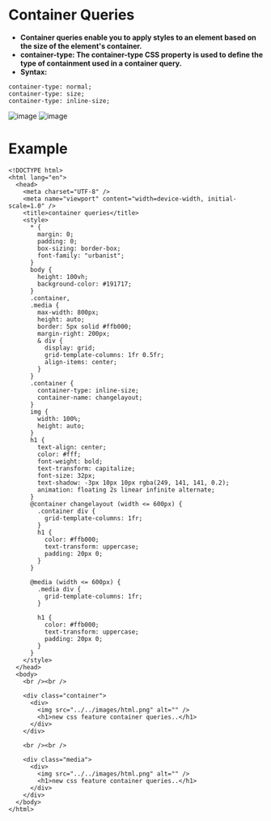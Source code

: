 # Container Queries
- **Container queries enable you to apply styles to an element based on the size of the element's container.**
- **container-type: The container-type CSS property is used to define the type of containment used in a container query.**
- **Syntax:**
```
container-type: normal;
container-type: size;
container-type: inline-size; 
```
![image](https://github.com/user-attachments/assets/f11bfdd1-771f-4fc6-a5e8-c8335cea355c)
![image](https://github.com/user-attachments/assets/a2c88188-091f-4136-8f1b-ee037498eaf3)
# Example
```
<!DOCTYPE html>
<html lang="en">
  <head>
    <meta charset="UTF-8" />
    <meta name="viewport" content="width=device-width, initial-scale=1.0" />
    <title>container queries</title>
    <style>
      * {
        margin: 0;
        padding: 0;
        box-sizing: border-box;
        font-family: "urbanist";
      }
      body {
        height: 100vh;
        background-color: #191717;
      }
      .container,
      .media {
        max-width: 800px;
        height: auto;
        border: 5px solid #ffb000;
        margin-right: 200px;
        & div {
          display: grid;
          grid-template-columns: 1fr 0.5fr;
          align-items: center;
        }
      }
      .container {
        container-type: inline-size;
        container-name: changelayout;
      }
      img {
        width: 100%;
        height: auto;
      }
      h1 {
        text-align: center;
        color: #fff;
        font-weight: bold;
        text-transform: capitalize;
        font-size: 32px;
        text-shadow: -3px 10px 10px rgba(249, 141, 141, 0.2);
        animation: floating 2s linear infinite alternate;
      }
      @container changelayout (width <= 600px) {
        .container div {
          grid-template-columns: 1fr;
        }
        h1 {
          color: #ffb000;
          text-transform: uppercase;
          padding: 20px 0;
        }
      }

      @media (width <= 600px) {
        .media div {
          grid-template-columns: 1fr;
        }

        h1 {
          color: #ffb000;
          text-transform: uppercase;
          padding: 20px 0;
        }
      }
    </style>
  </head>
  <body>
    <br /><br />

    <div class="container">
      <div>
        <img src="../../images/html.png" alt="" />
        <h1>new css feature container queries..</h1>
      </div>
    </div>

    <br /><br />

    <div class="media">
      <div>
        <img src="../../images/html.png" alt="" />
        <h1>new css feature container queries..</h1>
      </div>
    </div>
  </body>
</html>
```

